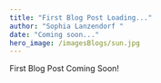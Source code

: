 ```yaml
---
title: "First Blog Post Loading..."
author: "Sophia Lanzendorf "
date: "Coming soon..."
hero_image: /imagesBlogs/sun.jpg
---
```


First Blog Post Coming Soon!

